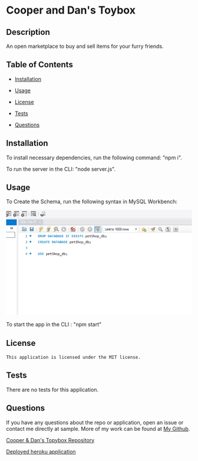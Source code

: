 # Cooper and Dan's Toybox

## Description
An open marketplace to buy and sell items for your furry friends.

  ## Table of Contents
  
  * [Installation](#installation)
  
  * [Usage](#usage)
  
  * [License](#license)

  * [Tests](#tests)
  
  * [Questions](#questions)
  
  ## Installation
  
  To install necessary dependencies, run the following command: "npm i".

  To run the server in the CLI: "node server.js".
  
  
  ## Usage

To Create the Schema, run the following syntax in MySQL Workbench:

  ![CreateSchema](public/images/workbenchschema.PNG)

To start the app in the CLI : "npm start"
  

  ## License
    
    This application is licensed under the MIT license.
    

  ## Tests
  
  There are no tests for this application.
  
      
  ## Questions  

  If you have any questions about the repo or application, open an issue or contact me directly at sample. More of my work can be found at [My Github](https://github.com/brob92993).

  [Cooper & Dan's Topybox Repository](https://github.com/tloyzelle/Project-2.git)

  
  [Deployed heroku application](https://cooper-and-dans-toybox.herokuapp.com/)
